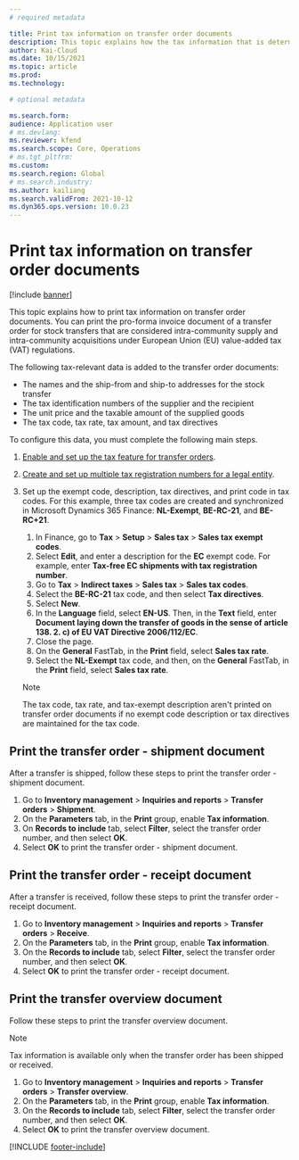 ```yaml
---
# required metadata

title: Print tax information on transfer order documents
description: This topic explains how the tax information that is determined by the tax calculation service can be printed on transfer order documents.
author: Kai-Cloud
ms.date: 10/15/2021
ms.topic: article
ms.prod: 
ms.technology: 

# optional metadata

ms.search.form:
audience: Application user
# ms.devlang: 
ms.reviewer: kfend
ms.search.scope: Core, Operations
# ms.tgt_pltfrm: 
ms.custom: 
ms.search.region: Global
# ms.search.industry: 
ms.author: kailiang
ms.search.validFrom: 2021-10-12
ms.dyn365.ops.version: 10.0.23
---
```


# Print tax information on transfer order documents

[!include [banner](../../includes/banner.md)]

This topic explains how to print tax information on transfer order documents. You can print the pro-forma invoice document of a transfer order for stock transfers that are considered intra-community supply and intra-community acquisitions under European Union (EU) value-added tax (VAT) regulations. 

The following tax-relevant data is added to the transfer order documents:

- The names and the ship-from and ship-to addresses for the stock transfer
- The tax identification numbers of the supplier and the recipient
- The unit price and the taxable amount of the supplied goods
- The tax code, tax rate, tax amount, and tax directives

To configure this data, you must complete the following main steps.

1. [Enable and set up the tax feature for transfer orders](tasks/Tax-feature-support-for-transfer-order.md).
2. [Create and set up multiple tax registration numbers for a legal entity](emea-multiple-vat-registration-numbers.md).
3. Set up the exempt code, description, tax directives, and print code in tax codes. For this example, three tax codes are created and synchronized in Microsoft Dynamics 365 Finance: **NL-Exempt**, **BE-RC-21**, and **BE-RC+21**.

    1. In Finance, go to **Tax** \> **Setup** \> **Sales tax** \> **Sales tax exempt codes**.
    2. Select **Edit**, and enter a description for the **EC** exempt code. For example, enter **Tax-free EC shipments with tax registration number**.
    3. Go to **Tax** \> **Indirect taxes** \> **Sales tax** \> **Sales tax codes**.
    4. Select the **BE-RC-21** tax code, and then select **Tax directives**.
    5. Select **New**.
    6. In the **Language** field, select **EN-US**. Then, in the **Text** field, enter **Document laying down the transfer of goods in the sense of article 138. 2. c) of EU VAT Directive 2006/112/EC**.
    7. Close the page.
    8. On the **General** FastTab, in the **Print** field, select **Sales tax rate**.
    8. Select the **NL-Exempt** tax code, and then, on the **General** FastTab, in the **Print** field, select **Sales tax rate**.

    > [!NOTE] 
    > The tax code, tax rate, and tax-exempt description aren't printed on transfer order documents if no exempt code description or tax directives are maintained for the tax code.

## Print the transfer order - shipment document

After a transfer is shipped, follow these steps to print the transfer order - shipment document.

1. Go to **Inventory management** \> **Inquiries and reports** \> **Transfer orders** \> **Shipment**.
2. On the **Parameters** tab, in the **Print** group, enable **Tax information**.
3. On **Records to include** tab, select **Filter**, select the transfer order number, and then select **OK**.
4. Select **OK** to print the transfer order - shipment document.

## Print the transfer order - receipt document

After a transfer is received, follow these steps to print the transfer order - receipt document.

1. Go to **Inventory management** \> **Inquiries and reports** \> **Transfer orders** \> **Receive**.
2. On the **Parameters** tab, in the **Print** group, enable **Tax information**.
3. On the **Records to include** tab, select **Filter**, select the transfer order number, and then select **OK**.
4. Select **OK** to print the transfer order - receipt document.

## Print the transfer overview document

Follow these steps to print the transfer overview document.

> [!NOTE]
> Tax information is available only when the transfer order has been shipped or received.

1. Go to **Inventory management** \> **Inquiries and reports** \> **Transfer orders** \> **Transfer overview**.
2. On the **Parameters** tab, in the **Print** group, enable **Tax information**.
3. On the **Records to include** tab, select **Filter**, select the transfer order number, and then select **OK**.
4. Select **OK** to print the transfer overview document.

[!INCLUDE [footer-include](../../includes/footer-banner.md)]
